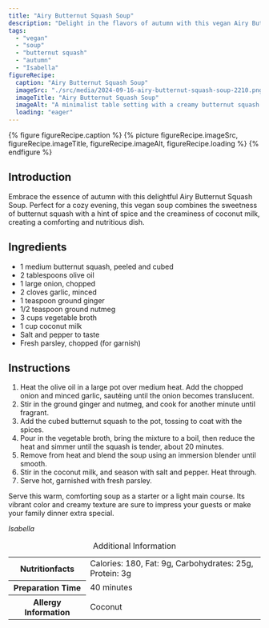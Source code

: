 ```yaml
---
title: "Airy Butternut Squash Soup"
description: "Delight in the flavors of autumn with this vegan Airy Butternut Squash Soup. A blend of butternut squash, spices, and coconut milk creates a creamy, comforting dish."
tags:
  - "vegan"
  - "soup"
  - "butternut squash"
  - "autumn"
  - "Isabella"
figureRecipe: 
  caption: "Airy Butternut Squash Soup"
  imageSrc: "./src/media/2024-09-16-airy-butternut-squash-soup-2210.png"
  imageTitle: "Airy Butternut Squash Soup"
  imageAlt: "A minimalist table setting with a creamy butternut squash soup in a white bowl, garnished with parsley, and accompanied by bread or crackers, in soft natural light."
  loading: "eager"
---
```


{% figure figureRecipe.caption %}
{% picture figureRecipe.imageSrc, figureRecipe.imageTitle, figureRecipe.imageAlt, figureRecipe.loading %}
{% endfigure %}

## Introduction

Embrace the essence of autumn with this delightful Airy Butternut Squash Soup. Perfect for a cozy evening, this vegan soup combines the sweetness of butternut squash with a hint of spice and the creaminess of coconut milk, creating a comforting and nutritious dish.

## Ingredients

- 1 medium butternut squash, peeled and cubed
- 2 tablespoons olive oil
- 1 large onion, chopped
- 2 cloves garlic, minced
- 1 teaspoon ground ginger
- 1/2 teaspoon ground nutmeg
- 3 cups vegetable broth
- 1 cup coconut milk
- Salt and pepper to taste
- Fresh parsley, chopped (for garnish)

## Instructions

1. Heat the olive oil in a large pot over medium heat. Add the chopped onion and minced garlic, sautéing until the onion becomes translucent.
2. Stir in the ground ginger and nutmeg, and cook for another minute until fragrant.
3. Add the cubed butternut squash to the pot, tossing to coat with the spices.
4. Pour in the vegetable broth, bring the mixture to a boil, then reduce the heat and simmer until the squash is tender, about 20 minutes.
5. Remove from heat and blend the soup using an immersion blender until smooth.
6. Stir in the coconut milk, and season with salt and pepper. Heat through.
7. Serve hot, garnished with fresh parsley.

Serve this warm, comforting soup as a starter or a light main course. Its vibrant color and creamy texture are sure to impress your guests or make your family dinner extra special.

*Isabella*

<table><caption class='sr-only'>Additional Information</caption><tr><th>Nutritionfacts</th><td>Calories: 180, Fat: 9g, Carbohydrates: 25g, Protein: 3g&nbsp;</td></tr><tr><th>Preparation Time</th><td>40 minutes&nbsp;</td></tr><tr><th>Allergy Information</th><td>Coconut&nbsp;</td></tr></table>

